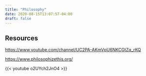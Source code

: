 ```yaml
---
title: "Philosophy"
date: 2020-08-15T13:07:57-04:00
draft: false
---
```


## Resources

https://www.youtube.com/channel/UC2PA-AKmVpU6NKCGtZq_rKQ

https://www.philosophizethis.org/

{{< youtube o2UYch2JnO4 >}}
